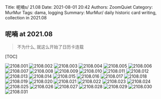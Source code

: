 Title: 呢喃s/ 21.08
Date: 2021-08-01 20:42
Authors: ZoomQuiet
Category: MurMur
Tags: dama, logging
Summary: MurMur/ daily historic card writing, collection in 2021.08


## 呢喃 at 2021.08
> 不为什么, 就这么开始了日历卡连载

[TOC]


![2108.001](https://ipic.zoomquiet.top/2022-08-18-zq42-today-card-2108.001.png)
![2108.002](https://ipic.zoomquiet.top/2022-08-18-zq42-today-card-2108.002.png)
![2108.003](https://ipic.zoomquiet.top/2022-08-18-zq42-today-card-2108.003.png)
![2108.004](https://ipic.zoomquiet.top/2022-08-18-zq42-today-card-2108.004.png)
![2108.005](https://ipic.zoomquiet.top/2022-08-18-zq42-today-card-2108.005.png)
![2108.006](https://ipic.zoomquiet.top/2022-08-18-zq42-today-card-2108.006.png)
![2108.007](https://ipic.zoomquiet.top/2022-08-18-zq42-today-card-2108.007.png)
![2108.008](https://ipic.zoomquiet.top/2022-08-18-zq42-today-card-2108.008.png)
![2108.009](https://ipic.zoomquiet.top/2022-08-18-zq42-today-card-2108.009.png)
![2108.010](https://ipic.zoomquiet.top/2022-08-18-zq42-today-card-2108.010.png)
![2108.011](https://ipic.zoomquiet.top/2022-08-18-zq42-today-card-2108.011.png)
![2108.012](https://ipic.zoomquiet.top/2022-08-18-zq42-today-card-2108.012.png)
![2108.013](https://ipic.zoomquiet.top/2022-08-18-zq42-today-card-2108.013.png)
![2108.014](https://ipic.zoomquiet.top/2022-08-18-zq42-today-card-2108.014.png)
![2108.015](https://ipic.zoomquiet.top/2022-08-18-zq42-today-card-2108.015.png)
![2108.016](https://ipic.zoomquiet.top/2022-08-18-zq42-today-card-2108.016.png)
![2108.017](https://ipic.zoomquiet.top/2022-08-18-zq42-today-card-2108.017.png)
![2108.018](https://ipic.zoomquiet.top/2022-08-18-zq42-today-card-2108.018.png)
![2108.019](https://ipic.zoomquiet.top/2022-08-18-zq42-today-card-2108.019.png)
![2108.020](https://ipic.zoomquiet.top/2022-08-18-zq42-today-card-2108.020.png)
![2108.021](https://ipic.zoomquiet.top/2022-08-18-zq42-today-card-2108.021.png)
![2108.022](https://ipic.zoomquiet.top/2022-08-18-zq42-today-card-2108.022.png)
![2108.023](https://ipic.zoomquiet.top/2022-08-18-zq42-today-card-2108.023.png)
![2108.024](https://ipic.zoomquiet.top/2022-08-18-zq42-today-card-2108.024.png)
![2108.025](https://ipic.zoomquiet.top/2022-08-18-zq42-today-card-2108.025.png)
![2108.026](https://ipic.zoomquiet.top/2022-08-18-zq42-today-card-2108.026.png)
![2108.027](https://ipic.zoomquiet.top/2022-08-18-zq42-today-card-2108.027.png)
![2108.028](https://ipic.zoomquiet.top/2022-08-18-zq42-today-card-2108.028.png)
![2108.029](https://ipic.zoomquiet.top/2022-08-18-zq42-today-card-2108.029.png)
![2108.030](https://ipic.zoomquiet.top/2022-08-18-zq42-today-card-2108.030.png)
![2108.031](https://ipic.zoomquiet.top/2022-08-18-zq42-today-card-2108.031.png)


